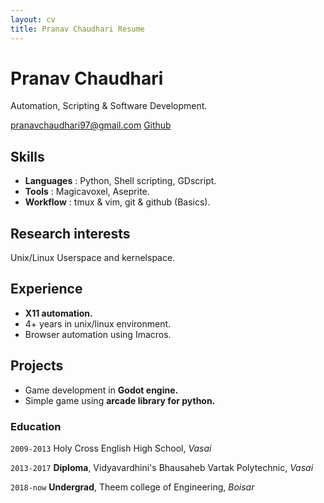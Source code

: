 ```yaml
---
layout: cv
title: Pranav Chaudhari Resume
---
```


# Pranav Chaudhari
Automation, Scripting & Software Development.
<div id="webaddress">
<a href="pranavchaudhari97@gmail.com">pranavchaudhari97@gmail.com</a>
<a href="https://github.com/bottomupadvent">Github</a>
</div>

## Skills

- **Languages** : Python, Shell scripting, GDscript.
- **Tools** : Magicavoxel, Aseprite.
- **Workflow**  : tmux & vim, git & github (Basics).

## Research interests

Unix/Linux Userspace and kernelspace.

## Experience

- **X11 automation.**
- 4+ years in unix/linux environment.
- Browser automation using Imacros.

## Projects

- Game development in **Godot engine.**
- Simple game using **arcade library for python.**

### Education

`2009-2013`
Holy Cross English High School, _Vasai_

`2013-2017`
**Diploma**, Vidyavardhini's Bhausaheb Vartak Polytechnic, _Vasai_

`2018-now`
**Undergrad**, Theem college of Engineering, _Boisar_




<!-- ### Footer

Last updated: May 2013 -->
